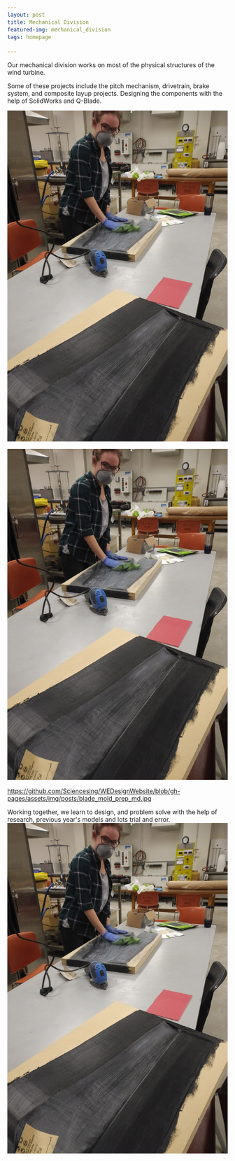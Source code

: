 ```yaml
---
layout: post
title: Mechanical Division
featured-img: mechanical_division
tags: homepage

---
```


Our mechanical division works on most of the physical structures of the wind turbine. 

Some of these projects include the pitch mechanism, drivetrain, brake system, and composite layup projects. Designing the components with the help of SolidWorks and Q-Blade.

![alt text][test]

[test]: https://github.com/Sciencesing/WEDesignWebsite/blob/gh-pages/assets/img/posts/blade_mold_prep_md.jpg

![alt text](https://github.com/Sciencesing/WEDesignWebsite/blob/gh-pages/assets/img/posts/blade_mold_prep_md.jpg "Test")


https://github.com/Sciencesing/WEDesignWebsite/blob/gh-pages/assets/img/posts/blade_mold_prep_md.jpg

Working together, we learn to design, and problem solve with the help of research, previous year's models and lots trial and error.
<img src="https://github.com/Sciencesing/WEDesignWebsite/blob/gh-pages/assets/img/posts/blade_mold_prep_md.jpg" alt="alt text">

